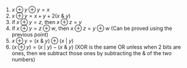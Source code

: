 1. $x ⊕ y ⊕ y = x$
2. $x ⊕ y = x + y + 2(x\ \&\ y)$
3. if $x ⊕ y = z$, then $x ⊕ z = y$ 
4. if $x ⊕ y = z ⊕ w$, then $x ⊕ z = y ⊕ w$ (Can be proved using the previous point)
5. $x ⊕ y = (x\ \& \ y) ⊕ (x\ |\ y)$
6. $(x ⊕ y) = (x\ |\ y) - (x\ \&\ y)$ (XOR is the same OR unless when 2 bits are ones, then we subtract those ones by subtracting the & of the two numbers)
